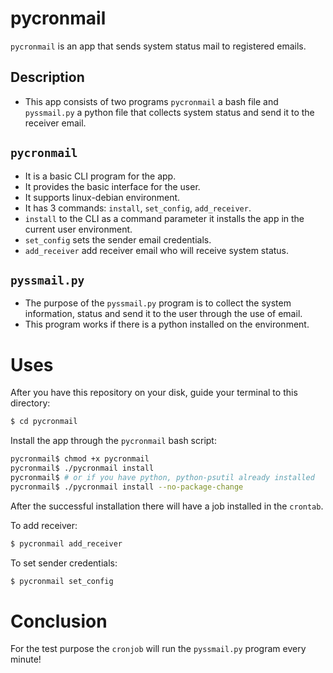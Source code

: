 # pycronmail
`pycronmail` is an app that sends system status mail to registered emails.

## Description
* This app consists of two programs `pycronmail` a bash file and `pyssmail.py` a
python file that collects system status and send it to the receiver email.

## `pycronmail`
* It is a basic CLI program for the app.
* It provides the basic interface for the user.
* It supports linux-debian environment.
* It has 3 commands: `install`, `set_config`, `add_receiver`.
* `install` to the CLI as a command parameter it installs the app in the current
user environment.
* `set_config` sets the sender email credentials.
* `add_receiver` add receiver email who will receive system status.

## `pyssmail.py`
* The purpose of the `pyssmail.py` program is to collect the system information, 
status and send it to the user through the use of email. 
* This program works if there is a python installed on the environment.

# Uses

After you have this repository on your disk, guide your terminal to this directory:
```bash
$ cd pycronmail
```

Install the app through the `pycronmail` bash script:
```bash
pycronmail$ chmod +x pycronmail
pycronmail$ ./pycronmail install 
pycronmail$ # or if you have python, python-psutil already installed
pycronmail$ ./pycronmail install --no-package-change 
```

After the successful installation there will have a job installed in the `crontab`.

To add receiver:
```bash
$ pycronmail add_receiver
```

To set sender credentials:
```bash
$ pycronmail set_config
```

# Conclusion
For the test purpose the `cronjob` will run the `pyssmail.py` program every minute!


